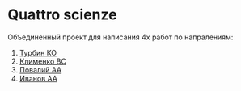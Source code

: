 # Quattro scienze

Объединенный проект для написания 4х работ по напралениям:

1.  [Турбин КО](https://github.com/AndreyPovaliy/quattro_scienze/tree/main/01_3dpl_ro)
2.  [Клименко ВС](https://github.com/AndreyPovaliy/quattro_scienze/tree/main/02_tka_quality)
3.  [Повалий АА](https://github.com/AndreyPovaliy/quattro_scienze/tree/main/03_ml_scarf)
4.  [Иванов АА](https://github.com/AndreyPovaliy/quattro_scienze/tree/main/04_stripper_acl)
